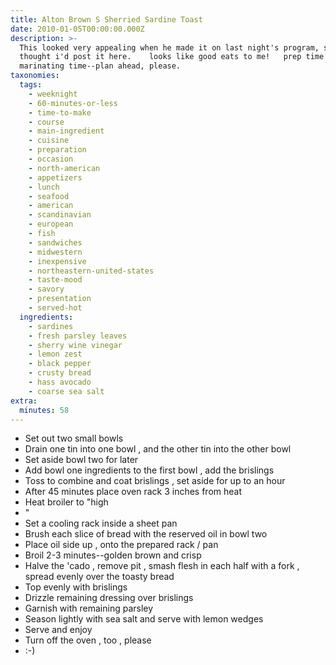 ```yaml
---
title: Alton Brown S Sherried Sardine Toast
date: 2010-01-05T00:00:00.000Z
description: >-
  This looked very appealing when he made it on last night's program, so i
  thought i'd post it here.    looks like good eats to me!   prep time includes
  marinating time--plan ahead, please.
taxonomies:
  tags:
    - weeknight
    - 60-minutes-or-less
    - time-to-make
    - course
    - main-ingredient
    - cuisine
    - preparation
    - occasion
    - north-american
    - appetizers
    - lunch
    - seafood
    - american
    - scandinavian
    - european
    - fish
    - sandwiches
    - midwestern
    - inexpensive
    - northeastern-united-states
    - taste-mood
    - savory
    - presentation
    - served-hot
  ingredients:
    - sardines
    - fresh parsley leaves
    - sherry wine vinegar
    - lemon zest
    - black pepper
    - crusty bread
    - hass avocado
    - coarse sea salt
extra:
  minutes: 58
---
```

 - Set out two small bowls
 - Drain one tin into one bowl , and the other tin into the other bowl
 - Set aside bowl two for later
 - Add bowl one ingredients to the first bowl , add the brislings
 - Toss to combine and coat brislings , set aside for up to an hour
 - After 45 minutes place oven rack 3 inches from heat
 - Heat broiler to "high
 - "
 - Set a cooling rack inside a sheet pan
 - Brush each slice of bread with the reserved oil in bowl two
 - Place oil side up , onto the prepared rack / pan
 - Broil 2-3 minutes--golden brown and crisp
 - Halve the 'cado , remove pit , smash flesh in each half with a fork , spread evenly over the toasty bread
 - Top evenly with brislings
 - Drizzle remaining dressing over brislings
 - Garnish with remaining parsley
 - Season lightly with sea salt and serve with lemon wedges
 - Serve and enjoy
 - Turn off the oven , too , please
 - :-)
